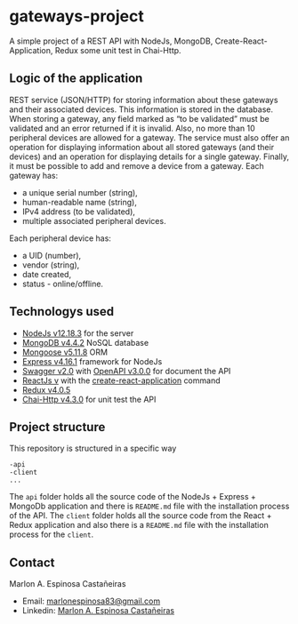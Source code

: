 # gateways-project
A simple project of a REST API with NodeJs, MongoDB, Create-React-Application, Redux some unit test in Chai-Http.

## Logic of the application
REST service (JSON/HTTP) for storing information about these
gateways and their associated devices. This information is stored in the database.
When storing a gateway, any field marked as “to be validated” must be validated and an
error returned if it is invalid. Also, no more than 10 peripheral devices are allowed for a
gateway.
The service must also offer an operation for displaying information about all stored gateways
(and their devices) and an operation for displaying details for a single gateway. Finally, it
must be possible to add and remove a device from a gateway.
Each gateway has:
- a unique serial number (string),
- human-readable name (string),
- IPv4 address (to be validated),
- multiple associated peripheral devices.

Each peripheral device has:
- a UID (number),
- vendor (string),
- date created,
- status - online/offline.

## Technologys used
- [NodeJs v12.18.3](https://nodejs.org) for the server
- [MongoDB v4.4.2](https://mongodb.com) NoSQL database
- [Mongoose v5.11.8](https://mongoosejs.com) ORM
- [Express v4.16.1](https://expressjs.com) framework for NodeJs
- [Swagger v2.0](https://swagger.io) with [OpenAPI v3.0.0](https://openapis.org) for document the API
- [ReactJs v](https://reactjs.org) with the [create-react-application](https://create-react-app.dev/docs/getting-started) command
- [Redux v4.0.5](https://redux.js.org) 
- [Chai-Http v4.3.0](https://chaijs.com/plugins/chai-http) for unit test the API

## Project structure
This repository is structured in a specific way
```
-api
-client
...
```
The `api` folder holds all the source code of the NodeJs + Express + MongoDb application and there is  `README.md` file with the installation process of the API. The `client` folder holds all the source code from the React + Redux application and also there is a `README.md` file with the installation process for the `client`.

## Contact
Marlon A. Espinosa Castañeiras
- Email: marlonespinosa83@gmail.com
- Linkedin: [Marlon A. Espinosa Castañeiras](https://www.linkedin.com/in/marlonaec)
